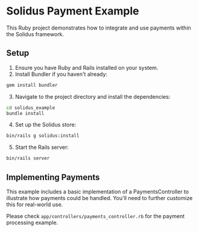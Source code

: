 # Solidus Payment Example

This Ruby project demonstrates how to integrate and use payments within the Solidus framework.

## Setup

1. Ensure you have Ruby and Rails installed on your system.
2. Install Bundler if you haven't already:
```bash
gem install bundler
```
3. Navigate to the project directory and install the dependencies:
```bash
cd solidus_example
bundle install
```
4. Set up the Solidus store:
```bash
bin/rails g solidus:install
```
5. Start the Rails server:
```bash
bin/rails server
```

## Implementing Payments

This example includes a basic implementation of a PaymentsController to illustrate how payments could be handled. You'll need to further customize this for real-world use.

Please check `app/controllers/payments_controller.rb` for the payment processing example.
